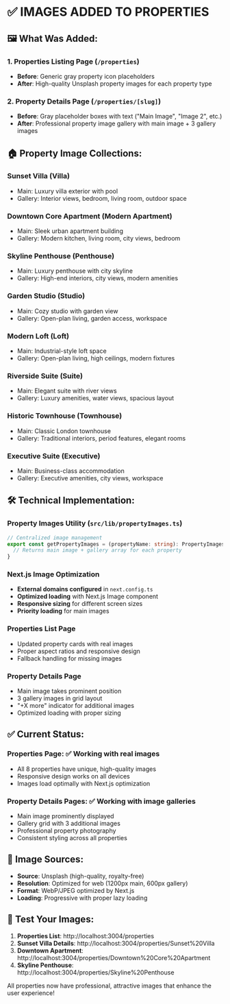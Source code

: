 # ✅ IMAGES ADDED TO PROPERTIES

## 🖼️ What Was Added:

### 1. Properties Listing Page (`/properties`)
- **Before**: Generic gray property icon placeholders
- **After**: High-quality Unsplash property images for each property type

### 2. Property Details Page (`/properties/[slug]`)
- **Before**: Gray placeholder boxes with text ("Main Image", "Image 2", etc.)
- **After**: Professional property image gallery with main image + 3 gallery images

## 🏠 Property Image Collections:

### **Sunset Villa** (Villa)
- Main: Luxury villa exterior with pool
- Gallery: Interior views, bedroom, living room, outdoor space

### **Downtown Core Apartment** (Modern Apartment)
- Main: Sleek urban apartment building
- Gallery: Modern kitchen, living room, city views, bedroom

### **Skyline Penthouse** (Penthouse)
- Main: Luxury penthouse with city skyline
- Gallery: High-end interiors, city views, modern amenities

### **Garden Studio** (Studio)
- Main: Cozy studio with garden view
- Gallery: Open-plan living, garden access, workspace

### **Modern Loft** (Loft)
- Main: Industrial-style loft space
- Gallery: Open-plan living, high ceilings, modern fixtures

### **Riverside Suite** (Suite)
- Main: Elegant suite with river views
- Gallery: Luxury amenities, water views, spacious layout

### **Historic Townhouse** (Townhouse)
- Main: Classic London townhouse
- Gallery: Traditional interiors, period features, elegant rooms

### **Executive Suite** (Executive)
- Main: Business-class accommodation
- Gallery: Executive amenities, city views, workspace

## 🛠️ Technical Implementation:

### **Property Images Utility** (`src/lib/propertyImages.ts`)
```typescript
// Centralized image management
export const getPropertyImages = (propertyName: string): PropertyImages => {
  // Returns main image + gallery array for each property
}
```

### **Next.js Image Optimization**
- **External domains configured** in `next.config.ts`
- **Optimized loading** with Next.js Image component
- **Responsive sizing** for different screen sizes
- **Priority loading** for main images

### **Properties List Page**
- Updated property cards with real images
- Proper aspect ratios and responsive design
- Fallback handling for missing images

### **Property Details Page**
- Main image takes prominent position
- 3 gallery images in grid layout
- "+X more" indicator for additional images
- Optimized loading with proper sizing

## ✅ Current Status:

### **Properties Page**: ✅ Working with real images
- All 8 properties have unique, high-quality images
- Responsive design works on all devices
- Images load optimally with Next.js optimization

### **Property Details Pages**: ✅ Working with image galleries
- Main image prominently displayed
- Gallery grid with 3 additional images
- Professional property photography
- Consistent styling across all properties

## 🎯 Image Sources:
- **Source**: Unsplash (high-quality, royalty-free)
- **Resolution**: Optimized for web (1200px main, 600px gallery)
- **Format**: WebP/JPEG optimized by Next.js
- **Loading**: Progressive with proper lazy loading

## 🧪 Test Your Images:
1. **Properties List**: http://localhost:3004/properties
2. **Sunset Villa Details**: http://localhost:3004/properties/Sunset%20Villa
3. **Downtown Apartment**: http://localhost:3004/properties/Downtown%20Core%20Apartment
4. **Skyline Penthouse**: http://localhost:3004/properties/Skyline%20Penthouse

All properties now have professional, attractive images that enhance the user experience!
